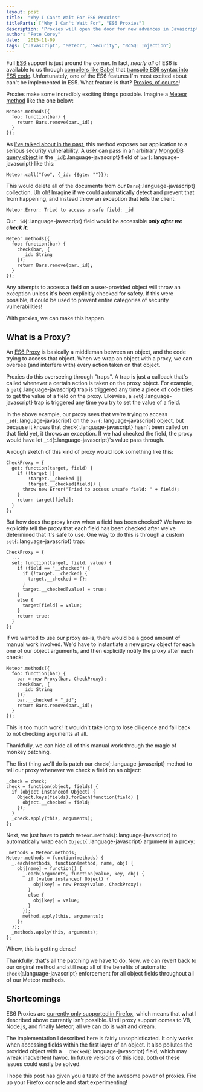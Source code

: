 ```yaml
---
layout: post
title:  "Why I Can't Wait For ES6 Proxies"
titleParts: ["Why I Can't Wait For", "ES6 Proxies"]
description: "Proxies will open the door for new advances in Javascript security. To say I'm excited is an understatement."
author: "Pete Corey"
date:   2015-11-09
tags: ["Javascript", "Meteor", "Security", "NoSQL Injection"]
---
```


Full [ES6](https://nodejs.org/en/docs/es6/) support is just around the corner. In fact, _nearly all_ of ES6 is available to us through [compilers like Babel](http://babeljs.io/docs/learn-es2015/#proxies) that [transpile ES6 syntax into ES5 code](http://babeljs.io/repl/). Unfortunately, one of the ES6 features I'm most excited about can't be implemented in ES5. What feature is that? [Proxies, of course](http://babeljs.io/docs/learn-es2015/#proxies)!

Proxies make some incredibly exciting things possible. Imagine a [Meteor method](http://docs.meteor.com/#/full/meteor_methods) like the one below:

<pre class="language-javascript"><code class="language-javascript">Meteor.methods({
  foo: function(bar) {
    return Bars.remove(bar._id);
  }
});
</code></pre>

As [I've talked about in the past](http://blog.east5th.co/2015/08/31/incomplete-argument-checks/), this method exposes our application to a serious security vulnerability. A user can pass in an arbitrary [MongoDB query object](http://docs.meteor.com/#/full/selectors) in the `_id`{:.language-javascript} field of `bar`{:.language-javascript} like this:

<pre class="language-javascript"><code class="language-javascript">Meteor.call("foo", {_id: {$gte: ""}});
</code></pre>

This would delete all of the documents from our `Bars`{:.language-javascript} collection. Uh oh! Imagine if we could automatically detect and prevent that from happening, and instead throw an exception that tells the client:

<pre class="language-bash"><code class="language-bash">Meteor.Error: Tried to access unsafe field: _id
</code></pre>

Our `_id`{:.language-javascript} field would be accessible ___only after we check it___:

<pre class="language-javascript"><code class="language-javascript">Meteor.methods({
  foo: function(bar) {
    check(bar, {
      _id: String
    });
    return Bars.remove(bar._id);
  }
});
</code></pre>

Any attempts to access a field on a user-provided object will throw an exception unless it's been explicitly checked for safety. If this were possible, it could be used to prevent entire categories of security vulnerabilities!

With proxies, we can make this happen.

## What is a Proxy?

An [ES6 Proxy](https://developer.mozilla.org/en-US/docs/Web/JavaScript/Reference/Global_Objects/Proxy) is basically a middleman between an object, and the code trying to access that object. When we wrap an object with a proxy, we can oversee (and interfere with) every action taken on that object.

Proxies do this overseeing through "traps". A trap is just a callback that's called whenever a certain action is taken on the proxy object. For example, a `get`{:.language-javascript} trap is triggered any time a piece of code tries to get the value of a field on the proxy. Likewise, a `set`{:.language-javascript} trap is triggered any time you try to set the value of a field.

In the above example, our proxy sees that we're trying to access `_id`{:.language-javascript} on the `bar`{:.language-javascript} object, but because it knows that `check`{:.language-javascript} hasn't been called on that field yet, it throws an exception. If we had checked the field, the proxy would have let `_id`{:.language-javascript}'s value pass through.

A rough sketch of this kind of proxy would look something like this:

<pre class="language-javascript"><code class="language-javascript">CheckProxy = {
  get: function(target, field) {
    if (!target ||
        !target.__checked ||
        !target.__checked[field]) {
      throw new Error("Tried to access unsafe field: " + field);
    }
    return target[field];
  }
};
</code></pre>

But how does the proxy know when a field has been checked? We have to explicitly tell the proxy that each field has been checked after we've determined that it's safe to use. One way to do this is through a custom `set`{:.language-javascript} trap:

<pre class="language-javascript"><code class="language-javascript">CheckProxy = {
  ...
  set: function(target, field, value) {
    if (field == "__checked") {
      if (!target.__checked) {
        target.__checked = {};
      }
      target.__checked[value] = true;
    }
    else {
      target[field] = value;
    }
    return true;
  }
};
</code></pre>

If we wanted to use our proxy as-is, there would be a good amount of manual work involved. We'd have to instantiate a new proxy object for each one of our object arguments, and then explicitly notify the proxy after each check:

<pre class="language-javascript"><code class="language-javascript">Meteor.methods({
  foo: function(bar) {
    bar = new Proxy(bar, CheckProxy);
    check(bar, {
      _id: String
    });
    bar.__checked = "_id";
    return Bars.remove(bar._id);
  }
});
</code></pre>

This is too much work! It wouldn't take long to lose diligence and fall back to not checking arguments at all.

Thankfully, we can hide all of this manual work through the magic of monkey patching.

The first thing we'll do is patch our `check`{:.language-javascript} method to tell our proxy whenever we check a field on an object:

<pre class="language-javascript"><code class="language-javascript">_check = check;
check = function(object, fields) {
  if (object instanceof Object) {
    Object.keys(fields).forEach(function(field) {
      object.__checked = field;
    });
  }
  _check.apply(this, arguments);
};
</code></pre>

Next, we just have to patch `Meteor.methods`{:.language-javascript} to automatically wrap each `Object`{:.language-javascript} argument in a proxy:

<pre class="language-javascript"><code class="language-javascript">_methods = Meteor.methods;
Meteor.methods = function(methods) {
  _.each(methods, function(method, name, obj) {
    obj[name] = function() {
      _.each(arguments, function(value, key, obj) {
        if (value instanceof Object) {
          obj[key] = new Proxy(value, CheckProxy);
        }
        else {
          obj[key] = value;
        }
      });
      method.apply(this, arguments);
    };
  });
  _methods.apply(this, arguments);
};
</code></pre>

Whew, this is getting dense!

Thankfully, that's all the patching we have to do. Now, we can revert back to our original method and still reap all of the benefits of automatic `check`{:.language-javascript} enforcement for all object fields throughout all of our Meteor methods.

## Shortcomings

ES6 Proxies are [currently only supported in Firefox](http://kangax.github.io/compat-table/es6/#Proxy), which means that what I described above currently isn't possible. Until proxy support comes to V8, Node.js, and finally Meteor, all we can do is wait and dream.

The implementation I described here is fairly unsophisticated. It only works when accessing fields within the first layer of an object. It also pollutes the provided object with a `__checked`{:.language-javascript} field, which may wreak inadvertent havoc. In future versions of this idea, both of these issues could easily be solved.

I hope this post has given you a taste of the awesome power of proxies. Fire up your Firefox console and start experimenting!
